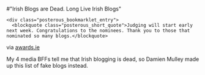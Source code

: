 #"Irish Blogs are Dead. Long Live Irish Blogs"


    <div class="posterous_bookmarklet_entry">
      <blockquote class="posterous_short_quote">Judging will start early next week. Congratulations to the nominees. Thank you to those that nominated so many blogs.</blockquote>

<div class="posterous_quote_citation">via <a href="http://awards.ie/blogawards/2010/02/20/2010-irish-blog-awards-nominations/">awards.ie</a></div>
    <p>My 4 media BFFs tell me that Irish blogging is dead, so Damien Mulley made up this list of fake blogs instead.</p></div>
  